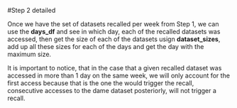 #Step 2 detailed

Once we have the set of datasets recalled per week from Step 1, we can use the
**days_df** and see in which day, each of the recalled datasets was accessed, then
get the size of each of the datasets usign **dataset_sizes**, add up all these
sizes for each of the days and get the day with the maximum size.

It is important to notice, that in the case that a given recalled dataset was
accessed in more than 1 day on the same week, we will only account for the first
access because that is the one the would trigger the recall, consecutive accesses
to the dame dataset posteriorly, will not trigger a recall.


